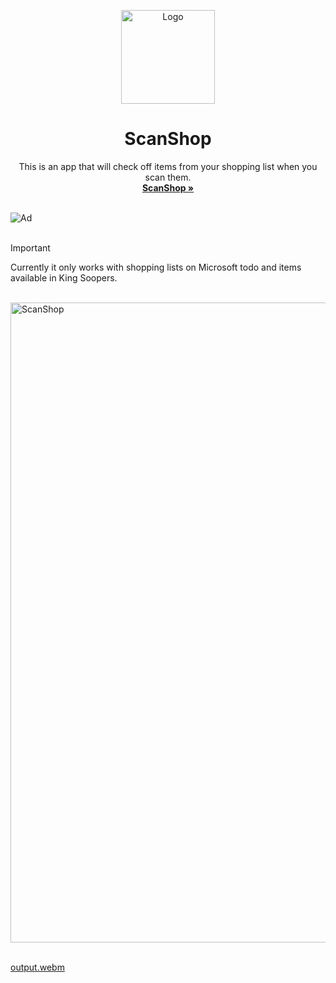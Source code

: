 <p align="center">
  <p align="center">
   <img width="150" height="150" src="https://github.com/user-attachments/assets/68e2ceb7-41cb-4621-bfaa-24cda55d7aa6" alt="Logo">
  </p>
	<h1 align="center"><b>ScanShop</b></h1>
	 <p align="center" style="margin-bottom:0px !important;">
	<p align="center">
		This is an app that will check off items from your shopping list when you scan them.
    <br />
    <a href="https://scanshop.arctix.dev/"><strong>ScanShop »</strong></a>
    <br />
  </p>
</p>
<br />
<img alt="Ad" src="https://github.com/user-attachments/assets/ed060a57-5ffc-4e77-8225-0a44373236d9">
<br />
<br />

> [!IMPORTANT]
> Currently it only works with shopping lists on Microsoft todo and items available in King Soopers.

<br />

<img width="1024" alt="ScanShop" src="https://github.com/user-attachments/assets/84ac0127-ce3b-4411-8262-824f47e874a5">

<br />
<br />

[output.webm](https://github.com/user-attachments/assets/2c73d4eb-2325-417f-a09c-00d876509cc7)

